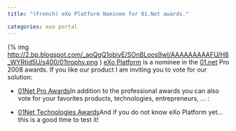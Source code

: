 ```yaml
---
title: "(French) eXo Platform Nominee for 01.Net awards."

categories: exo portal
---
```

{% img http://2.bp.blogspot.com/_aoQgQ1obiyE/SOnBLoos9wI/AAAAAAAAAFU/H8_WYRtid5U/s400/01trophy.png )
[eXo Platform](http://www.exoplatform.org/) is a nominee in the [01.net](http://www.01net.com/) Pro 2008 awards. If you like our product I am inviting you to vote for our solution:

*   [01Net Pro Awards](http://www.01net.com/contenu/3322/trophees2008/trophees-pro-1)In addition to the professional awards you can also vote for your favorites products, technologies, entrepreneurs, ... :

*   [01Net Technologies Awards](http://www.01net.com/contenu/4681/trophees2008/trophees-1)And if you do not know eXo Platform yet... this is a good time to test it!
